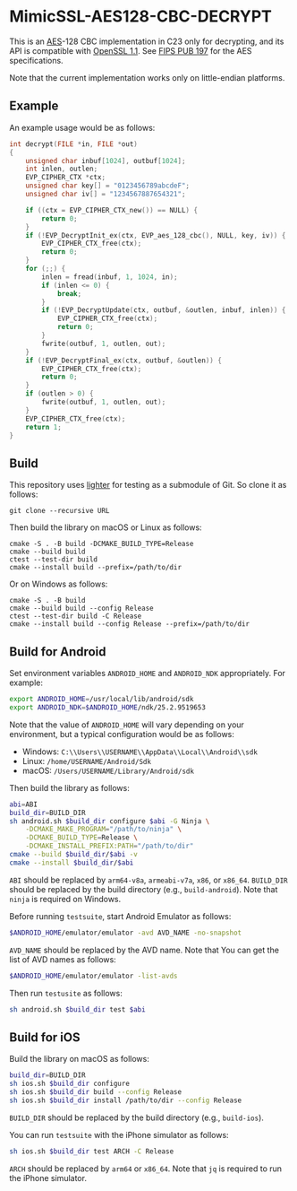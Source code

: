# MimicSSL-AES128-CBC-DECRYPT

This is an [AES][wikipedia::aes]-128 CBC implementation in C23 only for
decrypting, and its API is compatible with
[OpenSSL 1.1][openssl::EVP_DecryptInit_ex]. See [FIPS PUB 197][fips::197] for
the AES specifications.

Note that the current implementation works only on little-endian platforms.

## Example

An example usage would be as follows:

```c
int decrypt(FILE *in, FILE *out)
{
    unsigned char inbuf[1024], outbuf[1024];
    int inlen, outlen;
    EVP_CIPHER_CTX *ctx;
    unsigned char key[] = "0123456789abcdeF";
    unsigned char iv[] = "1234567887654321";

    if ((ctx = EVP_CIPHER_CTX_new()) == NULL) {
        return 0;
    }
    if (!EVP_DecryptInit_ex(ctx, EVP_aes_128_cbc(), NULL, key, iv)) {
        EVP_CIPHER_CTX_free(ctx);
        return 0;
    }
    for (;;) {
        inlen = fread(inbuf, 1, 1024, in);
        if (inlen <= 0) {
            break;
        }
        if (!EVP_DecryptUpdate(ctx, outbuf, &outlen, inbuf, inlen)) {
            EVP_CIPHER_CTX_free(ctx);
            return 0;
        }
        fwrite(outbuf, 1, outlen, out);
    }
    if (!EVP_DecryptFinal_ex(ctx, outbuf, &outlen)) {
        EVP_CIPHER_CTX_free(ctx);
        return 0;
    }
    if (outlen > 0) {
        fwrite(outbuf, 1, outlen, out);
    }
    EVP_CIPHER_CTX_free(ctx);
    return 1;
}
```

## Build

This repository uses [lighter][maroontress::lighter] for testing as a submodule
of Git. So clone it as follows:

```plaintext
git clone --recursive URL
```

Then build the library on macOS or Linux as follows:

```textplain
cmake -S . -B build -DCMAKE_BUILD_TYPE=Release
cmake --build build
ctest --test-dir build
cmake --install build --prefix=/path/to/dir
```

Or on Windows as follows:

```textplain
cmake -S . -B build
cmake --build build --config Release
ctest --test-dir build -C Release
cmake --install build --config Release --prefix=/path/to/dir
```

## Build for Android

Set environment variables `ANDROID_HOME` and `ANDROID_NDK` appropriately. For
example:

```sh
export ANDROID_HOME=/usr/local/lib/android/sdk
export ANDROID_NDK=$ANDROID_HOME/ndk/25.2.9519653
```

Note that the value of `ANDROID_HOME` will vary depending on your environment,
but a typical configuration would be as follows:

- Windows: `C:\\Users\\USERNAME\\AppData\\Local\\Android\\sdk`
- Linux: `/home/USERNAME/Android/Sdk`
- macOS: `/Users/USERNAME/Library/Android/sdk`

Then build the library as follows:

```sh
abi=ABI
build_dir=BUILD_DIR
sh android.sh $build_dir configure $abi -G Ninja \
    -DCMAKE_MAKE_PROGRAM="/path/to/ninja" \
    -DCMAKE_BUILD_TYPE=Release \
    -DCMAKE_INSTALL_PREFIX:PATH="/path/to/dir"
cmake --build $build_dir/$abi -v
cmake --install $build_dir/$abi
```

`ABI` should be replaced by `arm64-v8a`, `armeabi-v7a`, `x86`, or `x86_64`.
`BUILD_DIR` should be replaced by the build directory (e.g., `build-android`).
Note that `ninja` is required on Windows.

Before running `testsuite`, start Android Emulator as follows:

```sh
$ANDROID_HOME/emulator/emulator -avd AVD_NAME -no-snapshot
```

`AVD_NAME` should be replaced by the AVD name. Note that You can get the list of
AVD names as follows:

```sh
$ANDROID_HOME/emulator/emulator -list-avds
```

Then run `testusite` as follows:

```sh
sh android.sh $build_dir test $abi
```

## Build for iOS

Build the library on macOS as follows:

```sh
build_dir=BUILD_DIR
sh ios.sh $build_dir configure
sh ios.sh $build_dir build --config Release
sh ios.sh $build_dir install /path/to/dir --config Release
```

`BUILD_DIR` should be replaced by the build directory (e.g., `build-ios`).

You can run `testsuite` with the iPhone simulator as follows:

```sh
sh ios.sh $build_dir test ARCH -C Release
```

`ARCH` should be replaced by `arm64` or `x86_64`. Note that `jq` is required to
run the iPhone simulator.

[wikipedia::aes]: https://en.wikipedia.org/wiki/Advanced_Encryption_Standard
[openssl::EVP_DecryptInit_ex]: https://www.openssl.org/docs/man1.1.1/man3/EVP_DecryptInit_ex.html
[fips::197]: https://nvlpubs.nist.gov/nistpubs/FIPS/NIST.FIPS.197.pdf
[maroontress::lighter]: https://github.com/maroontress/lighter
